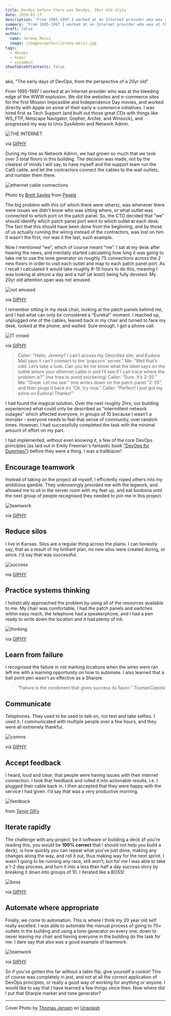 ```yaml
---
title: DevOps before there was DevOps, 20yr old style
date: 2020-01-17
description: "From 1995-1997 I worked at an Internet provider who was at the bleeding edge of the WWW explosion. This, is my DevOps story."
summary: "From 1995-1997 I worked at an Internet provider who was at the bleeding edge of the WWW explosion. This, is my DevOps story."
draft: false
author:
  name: Jeremy Meiss
  image: /images/author/jeremy-meiss.jpg
tags:
  - devops
  - humor
  - sysadmin
showTableOfContents: false
---
```

aka, "The early days of DevOps, from the perspective of a 20yr old"

From 1995-1997 I worked at an Internet provider who was at the bleeding edge of the WWW explosion. We did the websites and e-commerce sites for the first Mission Impossible and Independence Day movies, and worked directly with Apple on some of their early e-commerce initiatives. I was hired first as Tech Support (and built out those great CDs with things like WS_FTP, Netscape Navigator, Gopher, Archie, and Winsock), and progressed my way to Unix SysAdmin and Network Admin.

![THE INTERNET](https://media.giphy.com/media/SZUnyVdIDAEQU/giphy.gif)
<figcaption>via <a href="https://giphy.com/embed/SZUnyVdIDAEQU">GIPHY</a></figcaption>

During my time as Network Admin, we had grown so much that we took over 3 total floors in this building. The decision was made, not by the clearest of minds I will say, to have myself and the support team run the Cat5 cable, and let the contractors connect the cables to the wall outlets, and number them there.

![ethernet cable connections](https://thepracticaldev.s3.amazonaws.com/i/c5w6wannllhg0hu2ugci.jpg)
<figcaption>Photo by <a href="https://www.pexels.com/@brett-sayles">Brett Sayles</a> from <a href="https://www.pexels.com/photo/ethernet-cable-connected-to-a-compartment-port-2881232/">Pexels</a></figcaption>

The big problem with this (of which there were others), was whenever there were issues we didn’t know who was sitting where, or what outlet was connected to which port on the patch panel. So, the CTO decided that "we" should identify which patch panel port went to which outlet at each desk. The fact that this should have been done from the beginning, and by those of us actually running the wiring instead of the contractors, was lost on him. It wasn’t the first, nor was it the last, such example.

Now I mentioned “we”, which of course meant “me”. I sat at my desk after hearing the news, and mentally started calculating how long it was going to take me to use the tone generator on roughly 75 connections across the 2 new floors in order to visit each outlet and map to each patch panel port. As I recall I calculated it would take roughly 8-10 hours to do this, meaning I was looking at almost a day and a half (at _least_) being fully devoted. My 20yr old attention span was not amused.

![not amused](https://media.giphy.com/media/NlhCDLJnkfInm/giphy.gif)
<figcaption>via <a href="https://giphy.com/embed/NlhCDLJnkfInm">GIPHY</a></figcaption>

I remember sitting in my desk chair, looking at the patch panels behind me, and I had what can only be considered a “Eureka!” moment. I reached up, unplugged one of the cables, leaned back in my chair and turned to face my desk, looked at the phone, and waited. Sure enough, I got a phone call.

![IT crowd](https://media.giphy.com/media/F7yLXA5fJ5sLC/giphy.gif)
<figcaption>via <a href="https://giphy.com/embed/F7yLXA5fJ5sLC">GIPHY</a></figcaption>

>Caller: “Hello, Jeremy? I can’t access my Geocities site, and Eudora Mail says it can’t connect to the 'popcorn' server.”
>Me: “Well that’s odd. Let’s take a look. Can you let me know what the label says on the outlet where your ethernet cable is and I’ll see if I can trace where the problem is?” (me tries to avoid snickering)
>Caller: “Sure. It’s 2-35.”
>Me: “Great. Let me see.” (me writes down on the patch panel “2-35”, and then plugs it back in) “Ok, try now.”
>Caller: “Perfect! I just got my ezine on Eudora! Thanks!”

I had found the magical solution. Over the next roughly 2hrs, our building experienced what could only be described as “intermittent network outages” which affected everyone, in groups of 10 because I wasn’t a monster - everyone needs to feel that sense of community, over random times. However, I had successfully completed the task with the minimal amount of effort on my part.

I had implemented, without even knowing it, a few of the core DevOps principles (as laid out in Emily Freeman's fantastic book ["DevOps for Dummies"](http://amzn.to/2XL7lGM)) before they were a thing. I was a trailblazer!

## Encourage teamwork

Instead of taking on the project all myself, I efficiently roped others into my ambitious gamble. They unknowingly provided me with the legwork, and allowed me to sit in the server room with my feet up, and eat bonbons until the next group of people recognised they needed to join me in this project.

![teamwork](https://media.giphy.com/media/xUPGcjQ6dJEjH5uwMw/giphy.gif)
<figcaption>via <a href="https://giphy.com/embed/xUPGcjQ6dJEjH5uwMw">GIPHY</a></figcaption>

## Reduce silos

I live in Kansas. Silos are a regular thing across the plains. I can honestly say, that as a result of my brilliant plan, no new silos were created during, or since. I'd say that was successful.

![success](https://media.giphy.com/media/2vA33ikUb0Qz6/giphy.gif)
<figcaption>via <a href="https://giphy.com/embed/2vA33ikUb0Qz6">GIPHY</a></figcaption>

## Practice systems thinking

I holistically approached the problem by using all of the resources available to me. My chair was comfortable, I had the patch panels and switches within easy reach, the telephone had a speakerphone, and I had a pen ready to write down the location and it had plenty of ink.

![thinking](https://media.giphy.com/media/v3mwgBgNm7iOk/giphy.gif)
<figcaption>via <a href="https://giphy.com/embed/v3mwgBgNm7iOk">GIPHY</a></figcaption>

## Learn from failure

I recognised the failure in not marking locations when the wires were ran left me with a learning opportunity on how to automate. I also learned that a ball point pen wasn't as effective as a Sharpie.

> “Failure is the condiment that gives success its flavor.”
<cite>Truman<span class="cite-last-name">Capote</span></cite>

## Communicate

Telephones. They used to be used to talk on, not text and take selfies. I used it. I communicated with multiple people over a few hours, and they were all extremely thankful.

![comms](https://media.giphy.com/media/lXHj6CJpdEhxe/giphy.gif)
<figcaption>via <a href="https://giphy.com/embed/lXHj6CJpdEhxe">GIPHY</a></figcaption>

## Accept feedback

I heard, loud and clear, that people were having issues with their internet connection. I took that feedback and rolled it into actionable results, i.e. I plugged their cable back in. I then accepted that they were happy with the service I had given. I'd say that was a very productive morning.

![feedback](https://i.imgur.com/aBGOnae.gif)
<figcaption>from <a href="https://tenor.com/5gkO.gif">Tenor GIFs</a></figcaption>

## Iterate rapidly

The challenge with any project, be it software or building a deck (if you're reading this, you would be **100% correct** that I should not help you build a deck), is how quickly you can repeat what you've just done, making any changes along the way, and roll it out, thus making way for the next sprint. I wasn't going to be running any race, still won't, but for me I was able to take a 1-2 day process, and turn it into a less than half a day success story by breaking it down into groups of 10. I iterated like a BOSS!

![boss](https://media.giphy.com/media/qFwiRo6isWjza/giphy.gif)<figcaption>via <a href="https://giphy.com/embed/qFwiRo6isWjza">GIPHY</a></figcaption>

## Automate where appropriate

Finally, we come to automation. This is where I think my 20 year old self really excelled. I was able to automate the manual process of going to 70+ outlets in the building and using a tone generator on every one, down to never leaving my chair and having everyone in the building do the task for me. I dare say that also was a good example of teamwork.

![teamwork](https://media.giphy.com/media/xmz2JEFmNsGru/giphy.gif)<figcaption>via <a href="https://giphy.com/embed/xmz2JEFmNsGru">GIPHY</a></figcaption>

So if you've gotten this far without a table flip, give yourself a cookie! This of course was completely in jest, and not at all the correct application of DevOps principles, or really a good way of working for anything or anyone. I would like to say that I have learned a few things since then. Now where did I put that Sharpie marker and tone generator?

---

Cover Photo by <a href="https://unsplash.com/@thomasjsn?utm_content=creditCopyText&utm_medium=referral&utm_source=unsplash">Thomas Jensen</a> on <a href="https://unsplash.com/photos/black-network-switch-with-cables-ISG-rUel0Uw?utm_content=creditCopyText&utm_medium=referral&utm_source=unsplash">Unsplash</a>
